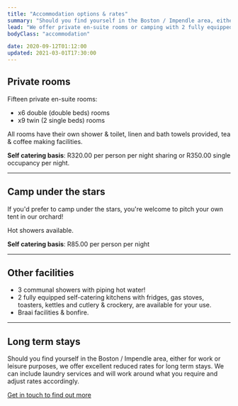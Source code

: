 ```yaml
---
title: "Accommodation options & rates"
summary: "Should you find yourself in the Boston / Impendle area, either for work or leisure purposes, we offer private en-suite rooms or camping with 2 fully equipped communal self catering kitchens."
lead: "We offer private en-suite rooms or camping with 2 fully equipped communal self catering kitchens."
bodyClass: "accommodation"

date: 2020-09-12T01:12:00
updated: 2021-03-01T17:30:00
---
```

## Private rooms

Fifteen private en-suite rooms:

* x6 double (double beds) rooms
* x9 twin (2 single beds) rooms

All rooms have their own shower & toilet, linen and bath towels provided, tea & coffee making facilities.

**Self catering basis**: R320.00 per person per night sharing or R350.00 single occupancy per night.

---

## Camp under the stars

If you'd prefer to camp under the stars, you're welcome to pitch your own tent in our orchard!

Hot showers available.

**Self catering basis**: R85.00 per person per night

---

## Other facilities

* 3 communal showers with piping hot water!
* 2 fully equipped self-catering kitchens with fridges, gas stoves, toasters, kettles and cutlery & crockery, are available for your use.
* Braai facilities & bonfire.

---

## Long term stays

Should you find yourself in the Boston / Impendle area, either for work or leisure purposes, we offer excellent reduced rates for long term stays. We can include laundry services and will work around what you require and adjust rates accordingly.

[Get in touch to find out more][1]

[1]: /contact

